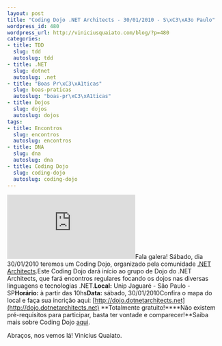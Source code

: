 ```yaml
--- 
layout: post
title: "Coding Dojo .NET Architects - 30/01/2010 - S\xC3\xA3o Paulo"
wordpress_id: 480
wordpress_url: http://viniciusquaiato.com/blog/?p=480
categories: 
- title: TDD
  slug: tdd
  autoslug: tdd
- title: .NET
  slug: dotnet
  autoslug: .net
- title: "Boas Pr\xC3\xA1ticas"
  slug: boas-praticas
  autoslug: "boas-pr\xC3\xA1ticas"
- title: Dojos
  slug: dojos
  autoslug: dojos
tags: 
- title: Encontros
  slug: encontros
  autoslug: encontros
- title: DNA
  slug: dna
  autoslug: dna
- title: Coding Dojo
  slug: coding-dojo
  autoslug: coding-dojo
---
```

![](http://dojo.dotnetarchitects.net/wp-content/themes/eminent/timthumb.php?src=http://dojo.dotnetarchitects.net/wp-content/uploads/Dojo1.png&h=170&w=270&zc=1 "Dojo")Fala galera! Sábado, dia 30/01/2010 teremos um Coding Dojo, organizado pela comunidade [.NET Architects](http://dotnetarchitects.net).Este Coding Dojo dará início ao grupo de Dojo do .NET Architects, que fará encontros regulares focando os dojos nas diversas linguagens e tecnologias .NET.**Local:** Unip Jaguaré - São Paulo - SP**Horário:** à partir das 10hs**Data:** sábado, 30/01/2010Confira o mapa do local e faça sua incrição aqui: [http://dojo.dotnetarchitects.net](http://dojo.dotnetarchitects.net) **Totalmente gratuito!****Não existem pré-requisitos para participar, basta ter vontade e comparecer!**Saiba mais sobre Coding Dojo [aqui](http://codingdojo.org/).

Abraços,
 nos vemos lá! Vinicius Quaiato.
